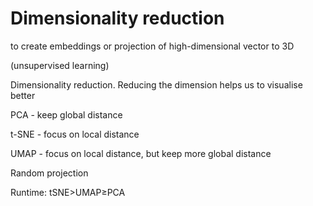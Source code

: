 # Dimensionality reduction

to create embeddings or projection of high-dimensional vector to 3D

(unsupervised learning)

Dimensionality reduction. Reducing the dimension helps us to visualise better

PCA - keep global distance

t-SNE - focus on local distance

UMAP - focus on local distance, but keep more global distance

Random projection

Runtime: tSNE>UMAP≥PCA

